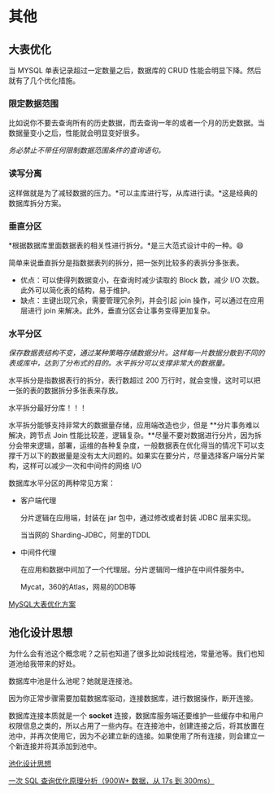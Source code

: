 # 其他

## 大表优化

当 MYSQL 单表记录超过一定数量之后，数据库的 CRUD 性能会明显下降。然后就有了几个优化措施。

### 限定数据范围

比如说你不要去查询所有的历史数据，而去查询一年的或者一个月的历史数据。当数据量变小之后，性能就会明显变好很多。

*务必禁止不带任何限制数据范围条件的查询语句。*

### 读写分离

这样做就是为了减轻数据的压力。*可以主库进行写，从库进行读。*这是经典的数据库拆分方案。

### 垂直分区

*根据数据库里面数据表的相关性进行拆分。*是三大范式设计中的一种。:smile:

简单来说垂直拆分是指数据表列的拆分，把一张列比较多的表拆分多张表。

- 优点：可以使得列数据变小，在查询时减少读取的 Block 数，减少 I/O 次数。此外可以简化表的结构，易于维护。
- 缺点：主键出现冗余，需要管理冗余列，并会引起 join 操作，可以通过在应用层进行 join 来解决。此外，垂直分区会让事务变得更加复杂。

### 水平分区

*保存数据表结构不变，通过某种策略存储数据分片。这样每一片数据分散到不同的表或库中，达到了分布式的目的。水平拆分可以支撑非常大的数据量。*

水平拆分是指数据表行的拆分，表行数超过 200 万行时，就会变慢，这时可以把一张的表的数据拆分多张表来存放。

水平拆分最好分库！！！

水平拆分能够支持非常大的数据量存储，应用端改造也少，但是 **分片事务难以解决，跨节点 Join 性能比较差，逻辑复杂。**尽量不要对数据进行分片，因为拆分会带来逻辑，部署，运维的各种复杂度，一般数据表在优化得当的情况下可以支撑千万以下的数据量是没有太大问题的。如果实在要分片，尽量选择客户端分片架构，这样可以减少一次和中间件的网络 I/O

数据库水平分区的两种常见方案：

- 客户端代理

  分片逻辑在应用端，封装在 jar 包中，通过修改或者封装 JDBC 层来实现。

  当当网的 Sharding-JDBC，阿里的TDDL

- 中间件代理

  在应用和数据中间加了一个代理层。分片逻辑同一维护在中间件服务中。

  Mycat，360的Atlas，网易的DDB等

[MySQL大表优化方案](https://segmentfault.com/a/1190000006158186)

## 池化设计思想

为什么会有池这个概念呢？之前也知道了很多比如说线程池，常量池等。我们也知道池给我带来的好处。

数据库中池是什么池呢？她就是连接池。

因为你正常步骤需要加载数据库驱动，连接数据库，进行数据操作，断开连接。

数据库连接本质就是一个 **socket** 连接，数据库服务端还要维护一些缓存中和用户权限信息之类的，所以占用了一些内存。在连接池中，创建连接之后，将其放置在池中，并再次使用它，因为不必建立新的连接。如果使用了所有连接，则会建立一个新连接并将其添加到池中。

[池化设计思想](https://mp.weixin.qq.com/s?__biz=Mzg2OTA0Njk0OA==&mid=2247485679&idx=1&sn=57dbca8c9ad49e1f3968ecff04a4f735&chksm=cea24724f9d5ce3212292fac291234a760c99c0960b5430d714269efe33554730b5f71208582&token=1141994790&lang=zh_CN%23rd)



[一次 SQL 查询优化原理分析（900W+ 数据，从 17s 到 300ms）](https://mp.weixin.qq.com/s/RlfYVgo0M4tCM9ZXReA9lA)

